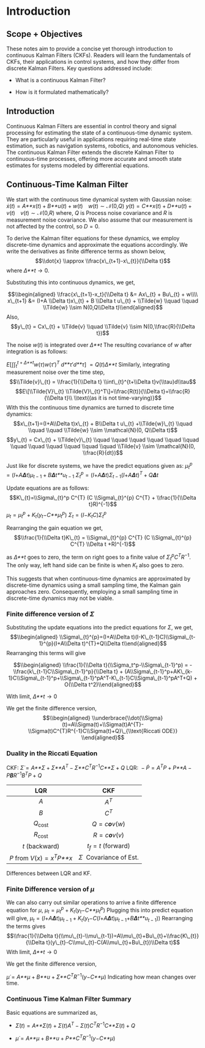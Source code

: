 # Introduction

## Scope + Objectives

These notes aim to provide a concise yet thorough introduction to
continuous Kalman Filters (CKFs). Readers will learn the fundamentals of
CKFs, their applications in control systems, and how they differ from
discrete Kalman Filters. Key questions addressed include:

-   What is a continuous Kalman Filter?

-   How is it formulated mathematically?


## Introduction

Continuous Kalman Filters are essential in control theory and signal
processing for estimating the state of a continuous-time dynamic system.
They are particularly useful in applications requiring real-time state
estimation, such as navigation systems, robotics, and autonomous
vehicles. The continuous Kalman Filter extends the discrete Kalman
Filter to continuous-time processes, offering more accurate and smooth
state estimates for systems modeled by differential equations.

## Continuous-Time Kalman Filter

We start with the continuous time dynamical system with Gaussian noise:
*ẋ*(*t*) = *A**x*(*t*) + *B**u*(*t*) + *w*(*t*)    *w*(*t*) ∼ 𝒩(0,*Q*)
*y*(*t*) = *C**x*(*t*) + *D**u*(*t*) + *v*(*t*)    *v*(*t*) ∼ 𝒩(0,*R*)
where, *Q* is Process noise covariance and *R* is measurement noise
covariance. We also assume that our measurement is not affected by the
control, so *D* = 0.

To derive the Kalman filter equations for these dynamics, we employ
discrete-time dynamics and approximate the equations accordingly. We
write the derivatives as finite difference terms as shown below,
$$\\dot{x} \\approx \\frac{x\_{t+1}-x\_{t}}{\\Delta t}$$
where *Δ**t* → 0.

Substituting this into continuous dynamics, we get,

$$\\begin{aligned}
    \\frac{x\_{t+1}-x_t}{\\Delta t} &= Ax\_{t} + Bu\_{t} + w\\\\
    x\_{t+1} &= (I+A \\Delta t)x\_{t} + B \\Delta t u\_{t} + \\Tilde{w} \\quad \\quad \\Tilde{w} \\sim N(0,Q\\Delta t)\\end{aligned}$$
Also,
$$y\_{t} = Cx\_{t} + \\Tilde{v} \\quad \\Tilde{v} \\sim N(0,\\frac{R}{\\Delta t})$$

The noise *w*(*t*) is integrated over *Δ**t* The resulting covariance of
*w* after integration is as follows:

*E*\[∫∫<sub>*t*</sub><sup>*t* + *Δ**t*</sup>*w*(*τ*)*w*(*τ*′)<sup>*T*</sup> *d**τ*′*d**τ*\]
 = *Q*(*t*)*Δ**t*
Similarly, integrating measurement noise over the time step,
$$\\Tilde{v}\_{t} = \\frac{1}{\\Delta t} \\int\_{t}^{t+\\Delta t}v(\\tau)d\\tau$$
$$E\[\\Tilde{V}\_{t} \\Tilde{V}\_{t}^T\]=\\frac{R(t)}{\\Delta t}=\\frac{R}{\\Delta t}\\ \\text{(as it is not time-varying)}$$
With this the continuous time dynamics are turned to discrete time
dynamics:
$$x\_{t+1}=(I+A\\Delta t)x\_{t} + B\\Delta t u\_{t} +\\Tilde{w}\_{t} \\quad \\quad \\quad \\Tilde{w} \\sim \\mathcal{N}(0, Q\\Delta t)$$
$$y\_{t} = Cx\_{t} + \\Tilde{v}\_{t} \\quad \\quad \\quad \\quad \\quad \\quad \\quad \\quad \\quad \\quad \\quad \\quad \\Tilde{v} \\sim \\mathcal{N}(0, \\frac{R}{dt})$$

Just like for discrete systems, we have the predict equations given as:
*μ*<sub>*t*</sub><sup>*p*</sup> = (*I*+*A**Δ**t*)*μ*<sub>*t* − 1</sub> + *B**Δ**t**u*<sub>*t* − 1</sub>
*Σ*<sub>*t*</sub><sup>*p*</sup> = (*I*+*A**Δ**t*)*Σ*<sub>*t* − 1</sub>(*I*+*A**Δ**t*)<sup>*T*</sup> + *Q**Δ**t*

Update equations are as follows:
$$K\_{t}=\\Sigma\_{t}^p C^{T} (C \\Sigma\_{t}^{p} C^{T} + \\frac{1}{\\Delta t}R)^{-1}$$
*μ*<sub>*t*</sub> = *μ*<sub>*t*</sub><sup>*p*</sup> + *K*<sub>*t*</sub>(*y*<sub>*t*</sub>−*C**μ*<sub>*t*</sub><sup>*p*</sup>)
*Σ*<sub>*t*</sub> = (*I*−*K*<sub>*t*</sub>*C*)*Σ*<sub>*t*</sub><sup>*p*</sup>

Rearranging the gain equation we get,
$$\\frac{1}{\\Delta t}K\_{t} = \\Sigma\_{t}^{p} C^{T} (C \\Sigma\_{t}^{p} C^{T} \\Delta t +R)^{-1}$$

as *Δ**t* goes to zero, the term on right goes to a finite value of
*Σ*<sub>*t*</sub><sup>*p*</sup>*C*<sup>*T*</sup>*R*<sup>−1</sup>. The
only way, left hand side can be finite is when *K*<sub>*t*</sub> also
goes to zero.

This suggests that when continuous-time dynamics are approximated by
discrete-time dynamics using a small sampling time, the Kalman gain
approaches zero. Consequently, employing a small sampling time in
discrete-time dynamics may not be viable.

### Finite difference version of *Σ*

Substituting the update equations into the predict equations for *Σ*, we
get,
$$\\begin{aligned}
    \\Sigma\_{t}^{p}=(I+A\\Delta t)(I-K\_{t-1}C)\\Sigma\_{t-1}^{p}(I+A\\Delta t)^{T}+Q\\Delta t\\end{aligned}$$
Rearranging this terms will give

$$\\begin{aligned}
    \\frac{1}{\\Delta t}(\\Sigma_t^p-\\Sigma\_{t-1}^p) = -\\frac{k\_{t-1}C\\Sigma\_{t-1}^p}{\\Delta t} + (A\\Sigma\_{t-1}^p+AK\_{k-1}C\\Sigma\_{t-1}^p+\\Sigma\_{t-1}^pA^T-K\_{t-1}C\\Sigma\_{t-1}^pA^T+Q) + O(\\Delta t^2)\\end{aligned}$$

With limit, *Δ**t* → 0

We get the finite difference version,
$$\\begin{aligned}
     \\underbrace{\\dot{\\Sigma}(t)=A\\Sigma(t)+\\Sigma(t)A^{T}-\\Sigma(t)C^{T}R^{-1}C\\Sigma(t)+Q}\_{\\text{Riccati ODE}}
 \\end{aligned}$$

### Duality in the Riccati Equation

CKF: *Σ̇* = *A**Σ* + *Σ**A*<sup>*T*</sup> − *Σ**C*<sup>*T*</sup>*R*<sup>−1</sup>*C**Σ* + *Q*
LQR:  − *Ṗ* = *A*<sup>*T*</sup>*P* + *P**A* − *P**B**R*<sup>−1</sup>*B*<sup>*T*</sup>*P* + *Q*

|                   **LQR**                   |              **CKF**              |
|:-------------------------------------------:|:---------------------------------:|
|                     *A*                     |         *A*<sup>*T*</sup>         |
|                     *B*                     |         *C*<sup>*T*</sup>         |
|             *Q*<sub>cost</sub>              |       *Q* = *c**o**v*(*w*)        |
|             *R*<sub>cost</sub>              |       *R* = *c**o**v*(*v*)        |
|               *t* (backward)                | *t*<sub>*f*</sub> = *t* (forward) |
| *P* from *V*(*x*) = *x*<sup>*T*</sup>*P**x* |      *Σ*  Covariance of Est.      |

Differences between LQR and KF.

### Finite Difference version of *μ*

We can also carry out similar operations to arrive a finite difference
equation for *μ*,
*μ*<sub>*t*</sub> = *μ*<sub>*t*</sub><sup>*p*</sup> + *K*<sub>*t*</sub>(*y*<sub>*t*</sub>−*C**μ*<sub>*t*</sub><sup>*p*</sup>)
Plugging this into predict equation will give,
*μ*<sub>*t*</sub> = (*I*+*A**Δ**t*)*μ*<sub>*t* − 1</sub> + *K*<sub>*t*</sub>(*y*<sub>*t*</sub>−*C*(*I*+*A**Δ**t*)*μ*<sub>*t* − 1</sub>+*B**Δ**t**u*<sub>*t* − 1</sub>))
Rearranging the terms gives
$$\\frac{1}{\\Delta t}(\\mu\_{t}-\\mu\_{t-1})=A\\mu\_{t}+Bu\_{t}+\\frac{K\_{t}}{\\Delta t}(y\_{t}-C\\mu\_{t}-C(A\\mu\_{t}+Bu\_{t})\\Delta t)$$
With limit, *Δ**t* → 0

We get the finite difference version,

*μ̇* = *A**μ* + *B**u* + *Σ**C*<sup>*T*</sup>*R*<sup>−1</sup>(*y*−*C**μ*)
Indicating how mean changes over time.

### Continuous Time Kalman Filter Summary

Basic equations are summarized as,

-   *Σ̇*(*t*) = *A**Σ*(*t*) + *Σ*(*t*)*A*<sup>*T*</sup> − *Σ*(*t*)*C*<sup>*T*</sup>*R*<sup>−1</sup>*C**Σ*(*t*) + *Q*

-   *μ̇* = *A**μ* + *B**u* + *P**C*<sup>*T*</sup>*R*<sup>−1</sup>(*y*−*C**μ*)
